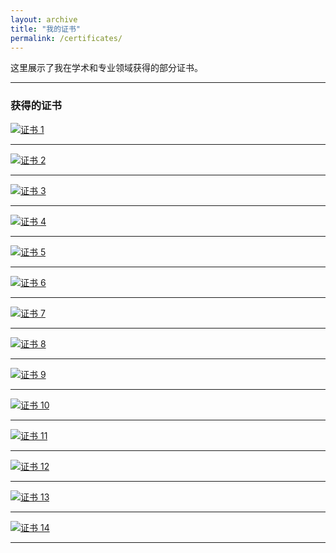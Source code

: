 ```yaml
---
layout: archive
title: "我的证书"
permalink: /certificates/
---
```


这里展示了我在学术和专业领域获得的部分证书。

---

### 获得的证书

[![证书 1](/assets/p1.png)](/assets/p1.png)


---

[![证书 2](/assets/p2.png)](/assets/p2.png)


---


[![证书 3](/assets/p3.png)](/assets/p3.png)


---


[![证书 4](/assets/p4.png)](/assets/p4.png)


---


[![证书 5](/assets/p5.png)](/assets/p5.png)


---


[![证书 6](/assets/p6.png)](/assets/p6.png)


---


[![证书 7](/assets/p7.png)](/assets/p7.png)


---

[![证书 8](/assets/p8.png)](/assets/p8.png)


---


[![证书 9](/assets/p9.png)](/assets/p9.png)


---


[![证书 10](/assets/p10.png)](/assets/p10.png)


---


[![证书 11](/assets/p11.png)](/assets/p11.png)


---


[![证书 12](/assets/p12.png)](/assets/p12.png)


---

[![证书 13](/assets/p13.png)](/assets/p13.png)


---


[![证书 14](/assets/p14.png)](/assets/p14.png)


---



